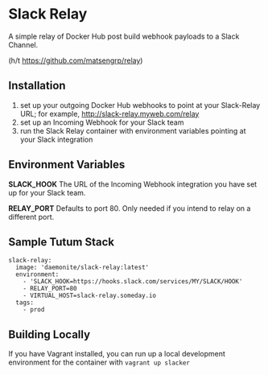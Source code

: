 # Slack Relay

A simple relay of Docker Hub post build webhook payloads to a Slack Channel.

(h/t https://github.com/matsengrp/relay)

## Installation

1. set up your outgoing Docker Hub webhooks to point at your Slack-Relay URL; for example, http://slack-relay.myweb.com/relay
2. set up an Incoming Webhook for your Slack team
3. run the Slack Relay container with environment variables pointing at your Slack integration

## Environment Variables

**SLACK_HOOK**
The URL of the Incoming Webhook integration you have set up for your Slack team.

**RELAY_PORT**
Defaults to port 80.  Only needed if you intend to relay on a different port.

## Sample Tutum Stack

```
slack-relay:
  image: 'daemonite/slack-relay:latest'
  environment:
    - 'SLACK_HOOK=https://hooks.slack.com/services/MY/SLACK/HOOK'
    - RELAY_PORT=80
    - VIRTUAL_HOST=slack-relay.someday.io
  tags:
    - prod
```

## Building Locally

If you have Vagrant installed, you can run up a local development environment for the container with `vagrant up slacker`